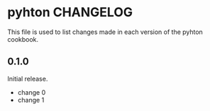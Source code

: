 # pyhton CHANGELOG

This file is used to list changes made in each version of the pyhton cookbook.

## 0.1.0

Initial release.

- change 0
- change 1
